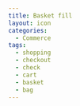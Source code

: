 ```yaml
---
title: Basket fill
layout: icon
categories:
  - Commerce
tags:
  - shopping
  - checkout
  - check
  - cart
  - basket
  - bag
---
```

